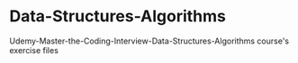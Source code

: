 # Data-Structures-Algorithms
Udemy-Master-the-Coding-Interview-Data-Structures-Algorithms course's exercise files
